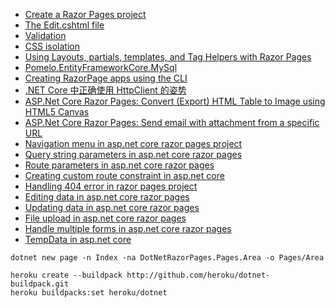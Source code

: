 - [Create a Razor Pages project](https://learn.microsoft.com/en-us/aspnet/core/razor-pages/?view=aspnetcore-9.0&tabs=visual-studio-code#create-a-razor-pages-project)
- [The Edit.cshtml file](https://learn.microsoft.com/en-us/aspnet/core/razor-pages/?view=aspnetcore-9.0&tabs=visual-studio-code#the-editcshtml-file)
- [Validation](https://learn.microsoft.com/en-us/aspnet/core/razor-pages/?view=aspnetcore-9.0&tabs=visual-studio-code#validation)
- [CSS isolation](https://learn.microsoft.com/en-us/aspnet/core/razor-pages/?view=aspnetcore-9.0&tabs=visual-studio-code#css-isolation)
- [Using Layouts, partials, templates, and Tag Helpers with Razor Pages](https://learn.microsoft.com/en-us/aspnet/core/razor-pages/?view=aspnetcore-9.0&tabs=visual-studio-code#using-layouts-partials-templates-and-tag-helpers-with-razor-pages)
- [Pomelo.EntityFrameworkCore.MySql](https://github.com/PomeloFoundation/Pomelo.EntityFrameworkCore.MySql?tab=readme-ov-file#2-services-configuration)
- [Creating RazorPage apps using the CLI](https://tattoocoder.com/creating-razorpage-apps-using-the-cli/)
- [.NET Core 中正确使用 HttpClient 的姿势](https://www.cnblogs.com/willick/p/net-core-httpclient.html)
- [ASP.Net Core Razor Pages: Convert (Export) HTML Table to Image using HTML5 Canvas](https://www.aspsnippets.com/Articles/5153/ASPNet-Core-Razor-Pages-Convert-Export-HTML-Table-to-Image-using-HTML5-Canvas/)
- [ASP.Net Core Razor Pages: Send email with attachment from a specific URL](https://www.aspsnippets.com/Articles/5045/ASPNet-Core-Razor-Pages-Send-email-with-attachment-from-a-specific-URL/)
- [Navigation menu in asp.net core razor pages project](https://csharp-video-tutorials.blogspot.com/2019/11/layout-view-in-razor-pages-project.html)
- [Query string parameters in asp.net core razor pages](https://csharp-video-tutorials.blogspot.com/2019/12/query-string-parameters-in-aspnet-core.html)
- [Route parameters in asp.net core razor pages](https://csharp-video-tutorials.blogspot.com/2019/12/route-parameters-in-aspnet-core-razor.html)
- [Creating custom route constraint in asp.net core](https://csharp-video-tutorials.blogspot.com/2019/12/aspnet-core-custom-route-constraint.html)
- [Handling 404 error in razor pages project](https://csharp-video-tutorials.blogspot.com/2019/12/handling-404-error-in-razor-pages.html)
- [Editing data in asp.net core razor pages](https://csharp-video-tutorials.blogspot.com/2019/12/editing-data-in-aspnet-core-razor-pages.html)
- [Updating data in asp.net core razor pages](https://csharp-video-tutorials.blogspot.com/2020/01/updating-data-in-aspnet-core-razor-pages.html)
- [File upload in asp.net core razor pages](https://csharp-video-tutorials.blogspot.com/2020/01/file-upload-in-aspnet-core-razor-pages.html)
- [Handle multiple forms in asp.net core razor pages](https://csharp-video-tutorials.blogspot.com/2020/01/handle-multiple-forms-in-aspnet-core.html)
- [TempData in asp.net core](https://csharp-video-tutorials.blogspot.com/2020/01/tempdata-in-aspnet-core.html)
```
dotnet new page -n Index -na DotNetRazorPages.Pages.Area -o Pages/Area
```
```
heroku create --buildpack http://github.com/heroku/dotnet-buildpack.git
heroku buildpacks:set heroku/dotnet
```